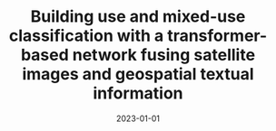 ---
collection: publications
title: "Building use and mixed-use classification with a transformer-based network fusing satellite images and geospatial textual information"
authors: "Zhou W, Persello C, Li M, Stein A"
date: 2023-01-01
venue: "Remote Sensing of Environment"
volume: "297"
pages: "113767"
doi: "10.1016/j.rse.2023.113767"
impact_factor: "13.5"
journal_type: "Top 1 journal in remote sensing field"
paperurl: "https://www.sciencedirect.com/science/article/abs/pii/S0034425723002676"
citation: "Zhou W, Persello C, Li M, Stein A. Building use and mixed-use classification with a transformer-based network fusing satellite images and geospatial textual information[J]. Remote Sensing of Environment, 2023, 297: 113767."
--- 